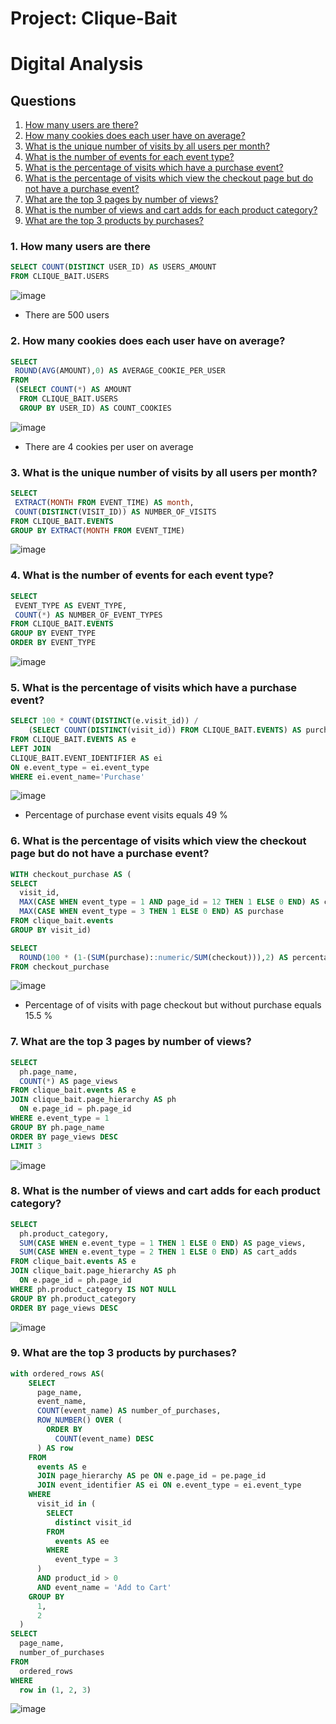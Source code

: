 # Project: Clique-Bait

# Digital Analysis

## Questions

  1. [How many users are there?](#1-how-many-users-are-there)
  2. [How many cookies does each user have on average?](#2-how-many-cookies-does-each-user-have-on-average)
  3. [What is the unique number of visits by all users per month?](#3-what-is-the-unique-number-of-visits-by-all-users-per-month)
  4. [What is the number of events for each event type?](#4-what-is-the-number-of-events-for-each-event-type)
  5. [What is the percentage of visits which have a purchase event?](#5-what-is-the-percentage-of-visits-which-have-a-purchase-event)
  6. [What is the percentage of visits which view the checkout page but do not have a purchase event?](#6-what-is-the-percentage-of-visits-which-view-the-checkout-page-but-do-not-have-a-purchase-event)
  7. [What are the top 3 pages by number of views?](#7-what-are-the-top-3-pages-by-number-of-views)
  8. [What is the number of views and cart adds for each product category?](#8-what-is-the-number-of-views-and-cart-adds-for-each-product-category)
  9. [What are the top 3 products by purchases?](#9-what-are-the-top-3-products-by-purchases)

### 1. How many users are there

````sql
SELECT COUNT(DISTINCT USER_ID) AS USERS_AMOUNT
FROM CLIQUE_BAIT.USERS
````

![image](https://user-images.githubusercontent.com/35038779/217037618-b3136582-8402-4ea0-86dd-e7cccfd840a3.png)

* There are 500 users

### 2. How many cookies does each user have on average?

````sql
SELECT 
 ROUND(AVG(AMOUNT),0) AS AVERAGE_COOKIE_PER_USER
FROM
 (SELECT COUNT(*) AS AMOUNT
  FROM CLIQUE_BAIT.USERS
  GROUP BY USER_ID) AS COUNT_COOKIES
````

![image](https://user-images.githubusercontent.com/35038779/217040456-6adaf38f-f61a-482c-9065-e4900ba5b89d.png)

* There are 4 cookies per user on average



### 3. What is the unique number of visits by all users per month?

````sql
SELECT 
 EXTRACT(MONTH FROM EVENT_TIME) AS month,
 COUNT(DISTINCT(VISIT_ID)) AS NUMBER_OF_VISITS
FROM CLIQUE_BAIT.EVENTS
GROUP BY EXTRACT(MONTH FROM EVENT_TIME)
````

![image](https://user-images.githubusercontent.com/35038779/217043407-2966f15f-bcfb-4adc-bef2-52288ae3cac7.png)



### 4. What is the number of events for each event type?

````sql
SELECT 
 EVENT_TYPE AS EVENT_TYPE,
 COUNT(*) AS NUMBER_OF_EVENT_TYPES
FROM CLIQUE_BAIT.EVENTS
GROUP BY EVENT_TYPE
ORDER BY EVENT_TYPE
````

![image](https://user-images.githubusercontent.com/35038779/217044208-cb4fe60c-62b8-4139-8176-4611b9609154.png)



### 5. What is the percentage of visits which have a purchase event?

````sql
SELECT 100 * COUNT(DISTINCT(e.visit_id)) /
	(SELECT COUNT(DISTINCT(visit_id)) FROM CLIQUE_BAIT.EVENTS) AS purchase_percent
FROM CLIQUE_BAIT.EVENTS AS e
LEFT JOIN 
CLIQUE_BAIT.EVENT_IDENTIFIER AS ei
ON e.event_type = ei.event_type
WHERE ei.event_name='Purchase'
````

![image](https://user-images.githubusercontent.com/35038779/217049753-44813180-71fb-4faa-844b-c84252ac5305.png)

* Percentage of purchase event visits equals 49 %

### 6. What is the percentage of visits which view the checkout page but do not have a purchase event?

````sql
WITH checkout_purchase AS (
SELECT 
  visit_id,
  MAX(CASE WHEN event_type = 1 AND page_id = 12 THEN 1 ELSE 0 END) AS checkout,
  MAX(CASE WHEN event_type = 3 THEN 1 ELSE 0 END) AS purchase
FROM clique_bait.events
GROUP BY visit_id)

SELECT 
  ROUND(100 * (1-(SUM(purchase)::numeric/SUM(checkout))),2) AS percentage_checkout_view_with_no_purchase
FROM checkout_purchase
````

![image](https://user-images.githubusercontent.com/35038779/217055633-c5040d28-59a6-4c7c-af6a-9201dd5dfd32.png)

* Percentage of of visits with page checkout but without purchase equals 15.5 %


### 7. What are the top 3 pages by number of views?


````sql
SELECT 
  ph.page_name, 
  COUNT(*) AS page_views
FROM clique_bait.events AS e
JOIN clique_bait.page_hierarchy AS ph
  ON e.page_id = ph.page_id
WHERE e.event_type = 1 
GROUP BY ph.page_name
ORDER BY page_views DESC 
LIMIT 3
````

![image](https://user-images.githubusercontent.com/35038779/217057193-3a1ff64a-b96b-4eab-87e0-49d6fdac7fee.png)


### 8. What is the number of views and cart adds for each product category?

````sql
SELECT 
  ph.product_category, 
  SUM(CASE WHEN e.event_type = 1 THEN 1 ELSE 0 END) AS page_views,
  SUM(CASE WHEN e.event_type = 2 THEN 1 ELSE 0 END) AS cart_adds
FROM clique_bait.events AS e
JOIN clique_bait.page_hierarchy AS ph
  ON e.page_id = ph.page_id
WHERE ph.product_category IS NOT NULL
GROUP BY ph.product_category
ORDER BY page_views DESC
````

![image](https://user-images.githubusercontent.com/35038779/217316337-62595d19-df94-49ba-8828-64259a1d3148.png)


### 9. What are the top 3 products by purchases?

````sql
with ordered_rows AS(
    SELECT
      page_name,
      event_name,
      COUNT(event_name) AS number_of_purchases,
      ROW_NUMBER() OVER (
        ORDER BY
          COUNT(event_name) DESC
      ) AS row
    FROM
      events AS e
      JOIN page_hierarchy AS pe ON e.page_id = pe.page_id
      JOIN event_identifier AS ei ON e.event_type = ei.event_type
    WHERE
      visit_id in (
        SELECT
          distinct visit_id
        FROM
          events AS ee
        WHERE
          event_type = 3
      )
      AND product_id > 0
      AND event_name = 'Add to Cart'
    GROUP BY
      1,
      2
  )
SELECT
  page_name,
  number_of_purchases
FROM
  ordered_rows
WHERE
  row in (1, 2, 3)
````

![image](https://user-images.githubusercontent.com/35038779/217320650-600abe7a-c37d-401d-ae4c-a7c05ae3a361.png)




